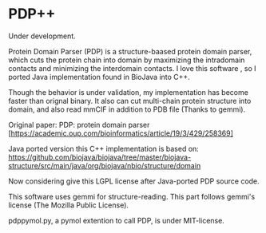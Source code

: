 # PDP++
Under development.

Protein Domain Parser (PDP) is a structure-baased protein domain parser, which cuts the protein chain into domain by maximizing the intradomain contacts and minimizing the interdomain contacts. I love this software , so I ported Java implementation found in BioJava into C++.

Though the behavior is under validation, my implementation has become faster than orignal binary. It also can cut multi-chain protein structure into domain, and also read mmCIF in addition to PDB file (Thanks to gemmi).  

Original paper:
PDP: protein domain parser [https://academic.oup.com/bioinformatics/article/19/3/429/258369]

Java ported version this C++ implementation is based on:
https://github.com/biojava/biojava/tree/master/biojava-structure/src/main/java/org/biojava/nbio/structure/domain

Now considering give this LGPL license after Java-ported PDP source code.

This software uses gemmi for structure-reading. This part follows gemmi's license (The Mozilla Public License).

pdppymol.py, a pymol extention to call PDP, is under MIT-license.
